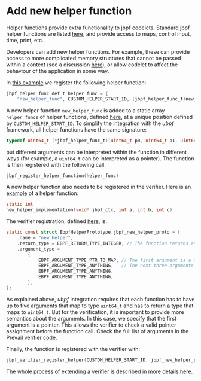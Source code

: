 # Add new helper function

Helper functions provide extra functionality to jbpf codelets. 
Standard jbpf helper functions are listed [here](../src/core/jbpf_helper_impl.c), 
and provide access to maps, control input, time, print, etc.  

Developers can add new helper functions. 
For example, these can provide access to more complicated memory structures that cannot be passed within a context (see a discussion [here](./add_new_hook.md)), 
or allow codelet to affect the behaviour of the application in some way. 

In [this example](../jbpf_tests/functional/verifier_extensions/jbpf_external_helper_test.c) we register the following helper function:
```C
jbpf_helper_func_def_t helper_func = {
    "new_helper_func", CUSTOM_HELPER_START_ID, (jbpf_helper_func_t)new_helper_implementation};
```
A new helper function `new_helper_func` is added to a static array `helper_funcs` of helper functions, defined [here](../src/core/jbpf_helper_impl.c), at a unique position defined by `CUSTOM_HELPER_START_ID`.
To simplify the integration with the *ubpf* framework, all helper functions have the same signature:
```C
typedef uint64_t (*jbpf_helper_func_t)(uint64_t p0, uint64_t p1, uint64_t p2, uint64_t p3, uint64_t p4);
```
but different arguments can be interpreted within the function in different ways (for example, a `uint64_t` can be interpreted as a pointer).
The function is then registered with the following call:
```C
jbpf_register_helper_function(helper_func)
```

A new helper function also needs to be registered in the verifier.
Here is an [example](../jbpf_tests/functional/verifier_extensions/jbpf_external_helper_test.c) of a helper function:
```C
static int
new_helper_implementation(void* jbpf_ctx, int a, int b, int c)
```
The verifier registration, defined [here](../jbpf_tests/verifier/jbpf_verifier_extension_test.cpp), is:
```C
static const struct EbpfHelperPrototype jbpf_new_helper_proto = {
    .name = "new_helper",
    .return_type = EBPF_RETURN_TYPE_INTEGER, // The function returns an integer
    .argument_type =
        {
            EBPF_ARGUMENT_TYPE_PTR_TO_MAP, // The first argument is a map pointer
            EBPF_ARGUMENT_TYPE_ANYTHING,   // The next three arguments are generic values
            EBPF_ARGUMENT_TYPE_ANYTHING,
            EBPF_ARGUMENT_TYPE_ANYTHING,
        },
};
```
As explained above, *ubpf* integration requires that each function has to have up to five arguments that map to type `uint64_t` and has to return a type that maps to `uint64_t`.
But for the verification, it is important to provide more semantics about the arguments. 
In this case, we specify that the first argument is a pointer.
This allows the verifier to check a valid pointer assignment before the function call. 
Check the full list of arguments in the Prevail verifier [code](../3p/ebpf-verifier/src/ebpf_base.h).

Finally, the function is registered with the verifier with:
```C
jbpf_verifier_register_helper(CUSTOM_HELPER_START_ID, jbpf_new_helper_proto);
```

The whole process of extending a verifier is described in more details [here](./verifier.md).





